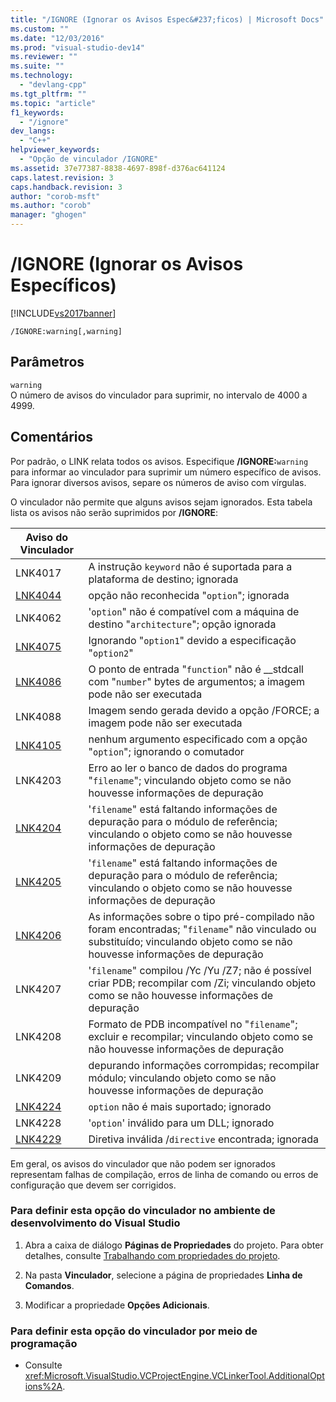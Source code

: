 ```yaml
---
title: "/IGNORE (Ignorar os Avisos Espec&#237;ficos) | Microsoft Docs"
ms.custom: ""
ms.date: "12/03/2016"
ms.prod: "visual-studio-dev14"
ms.reviewer: ""
ms.suite: ""
ms.technology: 
  - "devlang-cpp"
ms.tgt_pltfrm: ""
ms.topic: "article"
f1_keywords: 
  - "/ignore"
dev_langs: 
  - "C++"
helpviewer_keywords: 
  - "Opção de vinculador /IGNORE"
ms.assetid: 37e77387-8838-4697-898f-d376ac641124
caps.latest.revision: 3
caps.handback.revision: 3
author: "corob-msft"
ms.author: "corob"
manager: "ghogen"
---
```

# /IGNORE (Ignorar os Avisos Espec&#237;ficos)
[!INCLUDE[vs2017banner](../../assembler/inline/includes/vs2017banner.md)]

```  
/IGNORE:warning[,warning]  
```  
  
## Parâmetros  
 `warning`  
 O número de avisos do vinculador para suprimir, no intervalo de 4000 a 4999.  
  
## Comentários  
 Por padrão, o LINK relata todos os avisos.  Especifique **\/IGNORE:**`warning` para informar ao vinculador para suprimir um número específico de avisos.  Para ignorar diversos avisos, separe os números de aviso com vírgulas.  
  
 O vinculador não permite que alguns avisos sejam ignorados.  Esta tabela lista os avisos não serão suprimidos por **\/IGNORE**:  
  
|Aviso do Vinculador||  
|-------------------------|-|  
|LNK4017|A instrução `keyword` não é suportada para a plataforma de destino; ignorada|  
|[LNK4044](../../error-messages/tool-errors/linker-tools-warning-lnk4044.md)|opção não reconhecida "`option`"; ignorada|  
|LNK4062|'`option`" não é compatível com a máquina de destino "`architecture`"; opção ignorada|  
|[LNK4075](../../error-messages/tool-errors/linker-tools-warning-lnk4075.md)|Ignorando "`option1`" devido a especificação "`option2`"|  
|[LNK4086](../../error-messages/tool-errors/linker-tools-warning-lnk4086.md)|O ponto de entrada "`function`" não é \_\_stdcall com "`number`" bytes de argumentos; a imagem pode não ser executada|  
|LNK4088|Imagem sendo gerada devido a opção \/FORCE; a imagem pode não ser executada|  
|[LNK4105](../Topic/Linker%20Tools%20Warning%20LNK4105.md)|nenhum argumento especificado com a opção "`option`"; ignorando o comutador|  
|LNK4203|Erro ao ler o banco de dados do programa "`filename`"; vinculando objeto como se não houvesse informações de depuração|  
|[LNK4204](../../error-messages/tool-errors/linker-tools-warning-lnk4204.md)|'`filename`" está faltando informações de depuração para o módulo de referência; vinculando o objeto como se não houvesse informações de depuração|  
|[LNK4205](../Topic/Linker%20Tools%20Warning%20LNK4205.md)|'`filename`" está faltando informações de depuração para o módulo de referência; vinculando o objeto como se não houvesse informações de depuração|  
|[LNK4206](../../error-messages/tool-errors/linker-tools-warning-lnk4206.md)|As informações sobre o tipo pré\-compilado não foram encontradas; "`filename`" não vinculado ou substituído; vinculando objeto como se não houvesse informações de depuração|  
|LNK4207|'`filename`" compilou \/Yc \/Yu \/Z7; não é possível criar PDB; recompilar com \/Zi; vinculando objeto como se não houvesse informações de depuração|  
|LNK4208|Formato de PDB incompatível no "`filename`"; excluir e recompilar; vinculando objeto como se não houvesse informações de depuração|  
|LNK4209|depurando informações corrompidas; recompilar módulo; vinculando objeto como se não houvesse informações de depuração|  
|[LNK4224](../../error-messages/tool-errors/linker-tools-warning-lnk4224.md)|`option` não é mais suportado; ignorado|  
|LNK4228|'`option`' inválido para um DLL; ignorado|  
|[LNK4229](../../error-messages/tool-errors/linker-tools-warning-lnk4229.md)|Diretiva inválida \/`directive` encontrada; ignorada|  
  
 Em geral, os avisos do vinculador que não podem ser ignorados representam falhas de compilação, erros de linha de comando ou erros de configuração que devem ser corrigidos.  
  
### Para definir esta opção do vinculador no ambiente de desenvolvimento do Visual Studio  
  
1.  Abra a caixa de diálogo **Páginas de Propriedades** do projeto.  Para obter detalhes, consulte [Trabalhando com propriedades do projeto](../../ide/working-with-project-properties.md).  
  
2.  Na pasta **Vinculador**, selecione a página de propriedades **Linha de Comandos**.  
  
3.  Modificar a propriedade **Opções Adicionais**.  
  
### Para definir esta opção do vinculador por meio de programação  
  
-   Consulte <xref:Microsoft.VisualStudio.VCProjectEngine.VCLinkerTool.AdditionalOptions%2A>.